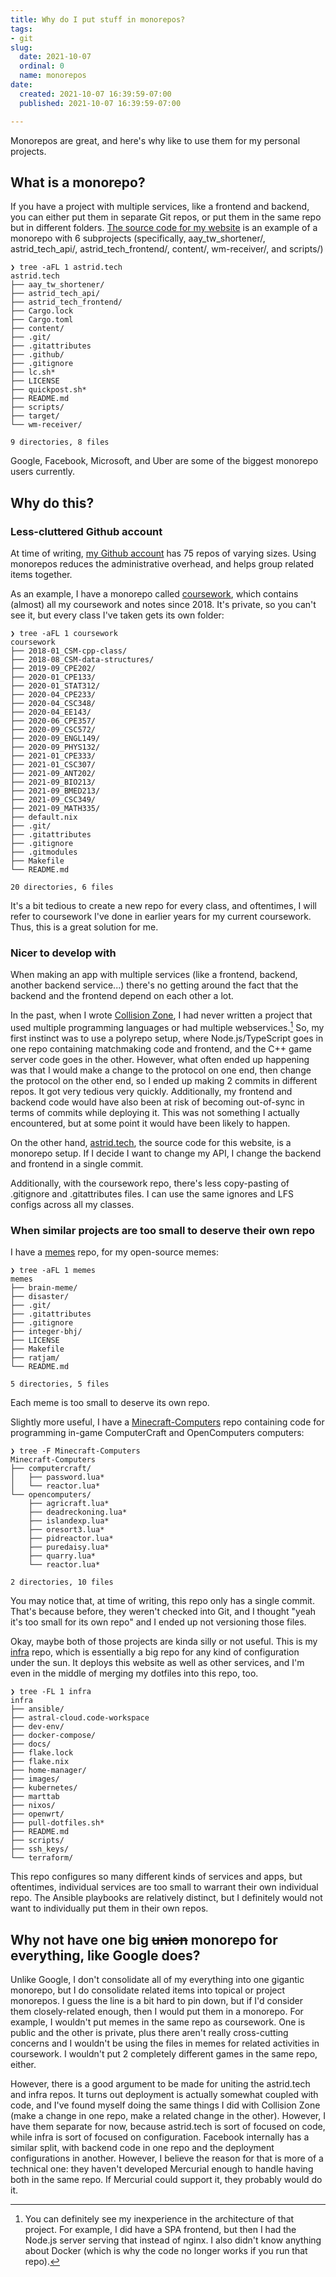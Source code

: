 ```yaml
---
title: Why do I put stuff in monorepos?
tags:
- git
slug:
  date: 2021-10-07
  ordinal: 0
  name: monorepos
date:
  created: 2021-10-07 16:39:59-07:00
  published: 2021-10-07 16:39:59-07:00

---
```


Monorepos are great, and here's why like to use them for my personal projects.

<!-- excerpt -->

## What is a monorepo?

If you have a project with multiple services, like a frontend and backend, you
can either put them in separate Git repos, or put them in the same repo but in
different folders.
[The source code for my website](https://github.com/ifd3f/astrid.tech) is an
example of a monorepo with 6 subprojects (specifically, aay_tw_shortener/,
astrid_tech_api/, astrid_tech_frontend/, content/, wm-receiver/, and scripts/)

```
❯ tree -aFL 1 astrid.tech
astrid.tech
├── aay_tw_shortener/
├── astrid_tech_api/
├── astrid_tech_frontend/
├── Cargo.lock
├── Cargo.toml
├── content/
├── .git/
├── .gitattributes
├── .github/
├── .gitignore
├── lc.sh*
├── LICENSE
├── quickpost.sh*
├── README.md
├── scripts/
├── target/
└── wm-receiver/

9 directories, 8 files
```

Google, Facebook, Microsoft, and Uber are some of the biggest monorepo users
currently.

## Why do this?

### Less-cluttered Github account

At time of writing, [my Github account](https://github.com/ifd3f) has 75 repos
of varying sizes. Using monorepos reduces the administrative overhead, and helps
group related items together.

As an example, I have a monorepo called
[coursework](https://github.com/ifd3f/coursework), which contains (almost) all
my coursework and notes since 2018. It's private, so you can't see it, but every
class I've taken gets its own folder:

```
❯ tree -aFL 1 coursework
coursework
├── 2018-01_CSM-cpp-class/
├── 2018-08_CSM-data-structures/
├── 2019-09_CPE202/
├── 2020-01_CPE133/
├── 2020-01_STAT312/
├── 2020-04_CPE233/
├── 2020-04_CSC348/
├── 2020-04_EE143/
├── 2020-06_CPE357/
├── 2020-09_CSC572/
├── 2020-09_ENGL149/
├── 2020-09_PHYS132/
├── 2021-01_CPE333/
├── 2021-01_CSC307/
├── 2021-09_ANT202/
├── 2021-09_BIO213/
├── 2021-09_BMED213/
├── 2021-09_CSC349/
├── 2021-09_MATH335/
├── default.nix
├── .git/
├── .gitattributes
├── .gitignore
├── .gitmodules
├── Makefile
└── README.md

20 directories, 6 files
```

It's a bit tedious to create a new repo for every class, and oftentimes, I will
refer to coursework I've done in earlier years for my current coursework. Thus,
this is a great solution for me.

### Nicer to develop with

When making an app with multiple services (like a frontend, backend, another
backend service...) there's no getting around the fact that the backend and the
frontend depend on each other a lot.

In the past, when I wrote
[Collision Zone](https://github.com/ifd3f/collision-zone.git), I had never
written a project that used multiple programming languages or had multiple
webservices.[^1] So, my first instinct was to use a polyrepo setup, where
Node.js/TypeScript goes in one repo containing matchmaking code and frontend,
and the C++ game server code goes in the other. However, what often ended up
happening was that I would make a change to the protocol on one end, then change
the protocol on the other end, so I ended up making 2 commits in different
repos. It got very tedious very quickly. Additionally, my frontend and backend
code would have also been at risk of becoming out-of-sync in terms of commits
while deploying it. This was not something I actually encountered, but at some
point it would have been likely to happen.

On the other hand, [astrid.tech](https://github.com/ifd3f/astrid.tech), the
source code for this website, is a monorepo setup. If I decide I want to change
my API, I change the backend and frontend in a single commit.

Additionally, with the coursework repo, there's less copy-pasting of .gitignore
and .gitattributes files. I can use the same ignores and LFS configs across all
my classes.

### When similar projects are too small to deserve their own repo

I have a [memes](https://github.com/ifd3f/memes) repo, for my open-source memes:

```
❯ tree -aFL 1 memes
memes
├── brain-meme/
├── disaster/
├── .git/
├── .gitattributes
├── .gitignore
├── integer-bhj/
├── LICENSE
├── Makefile
├── ratjam/
└── README.md

5 directories, 5 files
```

Each meme is too small to deserve its own repo.

Slightly more useful, I have a
[Minecraft-Computers](https://github.com/ifd3f/Minecraft-Computers) repo
containing code for programming in-game ComputerCraft and OpenComputers
computers:

```
❯ tree -F Minecraft-Computers
Minecraft-Computers
├── computercraft/
│   ├── password.lua*
│   └── reactor.lua*
└── opencomputers/
    ├── agricraft.lua*
    ├── deadreckoning.lua*
    ├── islandexp.lua*
    ├── oresort3.lua*
    ├── pidreactor.lua*
    ├── puredaisy.lua*
    ├── quarry.lua*
    └── reactor.lua*

2 directories, 10 files
```

You may notice that, at time of writing, this repo only has a single commit.
That's because before, they weren't checked into Git, and I thought "yeah it's
too small for its own repo" and I ended up not versioning those files.

Okay, maybe both of those projects are kinda silly or not useful. This is my
[infra](https://github.com/ifd3f/infra) repo, which is essentially a big repo
for any kind of configuration under the sun. It deploys this website as well as
other services, and I'm even in the middle of merging my dotfiles into this
repo, too.

```
❯ tree -FL 1 infra
infra
├── ansible/
├── astral-cloud.code-workspace
├── dev-env/
├── docker-compose/
├── docs/
├── flake.lock
├── flake.nix
├── home-manager/
├── images/
├── kubernetes/
├── marttab
├── nixos/
├── openwrt/
├── pull-dotfiles.sh*
├── README.md
├── scripts/
├── ssh_keys/
└── terraform/
```

This repo configures so many different kinds of services and apps, but
oftentimes, individual services are too small to warrant their own individual
repo. The Ansible playbooks are relatively distinct, but I definitely would not
want to individually put them in their own repos.

## Why not have one big ~~union~~ monorepo for everything, like Google does?

Unlike Google, I don't consolidate all of my everything into one gigantic
monorepo, but I do consolidate related items into topical or project monorepos.
I guess the line is a bit hard to pin down, but if I'd consider them
closely-related enough, then I would put them in a monorepo. For example, I
wouldn't put memes in the same repo as coursework. One is public and the other
is private, plus there aren't really cross-cutting concerns and I wouldn't be
using the files in memes for related activities in coursework. I wouldn't put 2
completely different games in the same repo, either.

However, there is a good argument to be made for uniting the astrid.tech and
infra repos. It turns out deployment is actually somewhat coupled with code, and
I've found myself doing the same things I did with Collision Zone (make a change
in one repo, make a related change in the other). However, I have them separate
for now, because astrid.tech is sort of focused on code, while infra is sort of
focused on configuration. Facebook internally has a similar split, with backend
code in one repo and the deployment configurations in another. However, I
believe the reason for that is more of a technical one: they haven't developed
Mercurial enough to handle having both in the same repo. If Mercurial could
support it, they probably would do it.

[^1]:
    You can definitely see my inexperience in the architecture of that project.
    For example, I did have a SPA frontend, but then I had the Node.js server
    serving that instead of nginx. I also didn't know anything about Docker
    (which is why the code no longer works if you run that repo).
